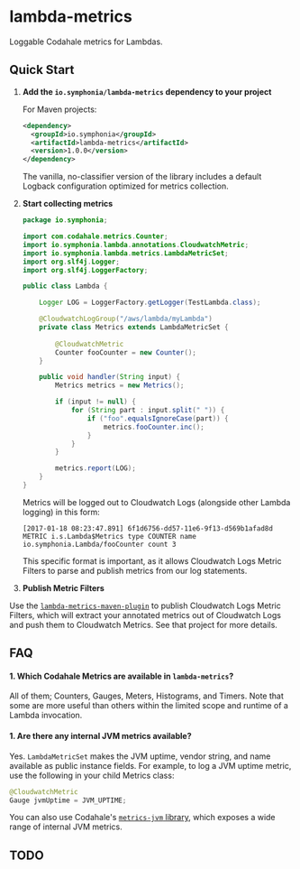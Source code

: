 # lambda-metrics

Loggable Codahale metrics for Lambdas.

## Quick Start

1. **Add the `io.symphonia/lambda-metrics` dependency to your project**

   For Maven projects:
   ```xml
   <dependency>
     <groupId>io.symphonia</groupId>
     <artifactId>lambda-metrics</artifactId>
     <version>1.0.0</version>
   </dependency>
   ```
   
   The vanilla, no-classifier version of the library includes a default Logback configuration optimized for metrics 
   collection.
   
1. **Start collecting metrics**

    ```java
    package io.symphonia;
    
    import com.codahale.metrics.Counter;
    import io.symphonia.lambda.annotations.CloudwatchMetric;
    import io.symphonia.lambda.metrics.LambdaMetricSet;
    import org.slf4j.Logger;
    import org.slf4j.LoggerFactory;
    
    public class Lambda {
    
        Logger LOG = LoggerFactory.getLogger(TestLambda.class);
    
        @CloudwatchLogGroup("/aws/lambda/myLambda")
        private class Metrics extends LambdaMetricSet {
         
            @CloudwatchMetric
            Counter fooCounter = new Counter();
        }
    
        public void handler(String input) {
            Metrics metrics = new Metrics();
    
            if (input != null) {
                for (String part : input.split(" ")) {
                    if ("foo".equalsIgnoreCase(part)) {
                        metrics.fooCounter.inc();
                    }
                }
            }
    
            metrics.report(LOG);
        }
    }
    ```
    
    Metrics will be logged out to Cloudwatch Logs (alongside other Lambda logging) in this form:
    
    ```
    [2017-01-18 08:23:47.891] 6f1d6756-dd57-11e6-9f13-d569b1afad8d METRIC i.s.Lambda$Metrics type COUNTER name io.symphonia.Lambda/fooCounter count 3
    ```
    
    This specific format is important, as it allows Cloudwatch Logs Metric Filters to parse and publish metrics from
    our log statements.
    
1. **Publish Metric Filters**

Use the [`lambda-metrics-maven-plugin`](/lambda-metrics-maven-plugin) to publish Cloudwatch Logs Metric Filters, which 
will extract your annotated metrics out of Cloudwatch Logs and push them to Cloudwatch Metrics. See that project for 
more details.
    
## FAQ

#### 1. Which Codahale Metrics are available in `lambda-metrics`?

All of them; Counters, Gauges, Meters, Histograms, and Timers. Note that some are more useful than others
within the limited scope and runtime of a Lambda invocation.

#### 1. Are there any internal JVM metrics available?

Yes. `LambdaMetricSet` makes the JVM uptime, vendor string, and name available as public instance fields. For example,
to log a JVM uptime metric, use the following in your child Metrics class:

   ```java
   @CloudwatchMetric
   Gauge jvmUptime = JVM_UPTIME;
   ```
    
You can also use Codahale's [`metrics-jvm` library](http://metrics.dropwizard.io/3.1.0/manual/jvm/), which exposes a 
wide range of internal JVM metrics.
    
## TODO


